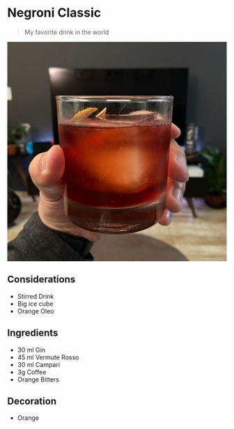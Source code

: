 # Negroni Classic

> My favorite drink in the world

<div align=>
	<img align="center" width="600px" src="/assets/img/negroni-classic.jpg">
</div> 

## Considerations

* Stirred Drink
* Big ice cube
* Orange Oleo

## Ingredients

* 30 ml Gin
* 45 ml Vermute Rosso
* 30 ml Campari
* 3g Coffee 
* Orange Bitters

## Decoration

* Orange

